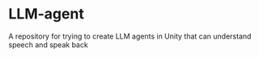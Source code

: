 # LLM-agent
A repository for trying to create LLM agents in Unity that can understand speech and speak back
